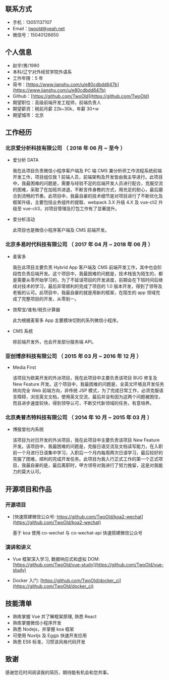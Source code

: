 ## 联系方式

- 手机：13051137107
- Email：twoold@yeah.net
- 微信号：15040126650

## 个人信息

- 赵宇/男/1990
- 本科/辽宁对外经贸学院外语系
- 工作年限：5 年
- 简书：[https://www.jianshu.com/u/e80cdbdd647b](https://www.jianshu.com/u/e80cdbdd647b)
- Github：[https://github.com/TwoOld](https://github.com/TwoOld)
- 期望职位：高级前端开发工程师，前端负责人
- 期望薪资：税前月薪 22k~30k，年薪 30+w
- 期望城市：北京

## 工作经历

### 北京爱分析科技有限公司 （ 2018 年 06 月 ~ 至今 ）

- 爱分析 DATA

  我在此项目负责微信小程序客户端及 PC 端 CMS 兼分析师工作流程系统前端开发工作，项目组仅我 1 前端人员，前端架构及开发皆由我主导进行。此项目中，我最困难的问题是，需要与经验不足的后端开发人员进行配合，克服交流的困难，采取了在加班共进退，不断言传身教的方式，用充足的耐心，最后磨合到流畅的节奏。此项目中，我最自豪的技术细节是对项目进行了不断优化及框架升级，主要包括业务组件的提取、webpack 3.X 升级 4.X 及 vue-cli2 升级至 vue-cli3，对项目管理及打包工作有了显著提升。

- 爱分析活动

  此项目也是微信小程序客户端及 CMS 前端开发。

### 北京多易时代科技有限公司 （ 2017 年 04 月 ~ 2018 年 06 月 ）

- 麦客多

  我在此项目主要负责 Hybrid App 客户端及 CMS 前端开发工作，其中也会阶段性负责后端开发。这个项目中，我最困难的问题是，技术栈皆为陌生的，都是需要从零开始学习的，为了不延误项目的开发进度，前期会在下班时间后继续对技术的学习，最后非常顺利的完成了项目的 1.0 版本开发，得到了领导及老板的认可。此项目中，我最自豪的就是用新的框架，在陌生的 app 领域完成了完整项目的开发，从零到一。

- 效帮宝/谁有/税负计算器

  此为根据麦客多 App 主要模块切割的系列微信小程序。

- CMS 系统

  除前端开发外，也会开发部分服务端 API。

### 亚创博彦科技有限公司 （ 2015 年 03 月 ~ 2016 年 12 月 ）

- Media First

  该项目为欧美开发的外派项目，我在此项目中主要负责该项目 BUG 修复及 New Feature 开发。这个项目中，我最困难的问题是，全英文环境且开发任务转向完全 Web 前端方向，非传统 JSP 模式，为了完成日常工作，必须克服语言障碍，浏览英文文档，使用英文交流，最后并没有因为这两个问题被困住，而且进步速度较快，得到领导认可，不断交代新领域的任务，有意培养。

### 北京奥普杰特科技有限公司 （ 2014 年 10 月 ~ 2015 年 03 月 ）

- 博报堂社内系统

  该项目为对日开发的外派项目，我在此项目中主要负责该项目 New Feature 开发。该项目中，我最困难的问题是，克服日语交流及文档读写能力，在入职前一个月进行日语集中学习，入职后一个月内每周两次日语学习，最后较好的克服了困难，顺利的完成开发任务。此项目为我入行正式工作的第一个正式项目，我最自豪的是，最后离职时，甲方领导对我进行了努力挽留，这是对我能力的莫大认可。

## 开源项目和作品

### 开源项目

- [快速搭建微信公众号: https://github.com/TwoOld/koa2-wechat](https://github.com/TwoOld/koa2-wechat)

  基于 koa 使用 co-wechat 与 co-wechat-api 快速搭建微信公众号

### 演讲和讲义

- Vue 框架深入学习, 数据响应式和虚拟 DOM: [https://github.com/TwoOld/vue-study](https://github.com/TwoOld/vue-study)

- Docker 入门: [https://github.com/TwoOld/docker_ci](https://github.com/TwoOld/docker_ci)

## 技能清单

- 熟练掌握 Vue 并了解框架原理, 熟悉 React
- 熟练掌握微信小程序开发
- 熟悉 Nodejs，并掌握 koa 框架
- 可使用 Nuxtjs 及 Eggjs 快速开发应用
- 熟悉 ES6 标准，习惯该风格代码开发

## 致谢

感谢您花时间阅读我的简历，期待能有机会和您共事。
